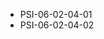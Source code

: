 <!--
    ATTENTION: This file was generated via gradle!
               Do NOT manually edit this file! Any such changes will be overwritten!
-->
* PSI-06-02-04-01
* PSI-06-02-04-02
